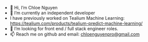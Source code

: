 - 👋 Hi, I’m Chloe Nguyen
- 🌱 I’m currently an independent developer
- I have previously worked on Tealium Machine Learning: https://tealium.com/products/tealium-predict-machine-learning/
- 💞️ I’m looking for front end / full stack engineer roles. 
- 📫 Reach me on github and email: chloenguyenpro@gmail.com

<!---
ChloeWhen117/ChloeWhen117 is a ✨ special ✨ repository because its `README.md` (this file) appears on your GitHub profile.
You can click the Preview link to take a look at your changes.
--->
